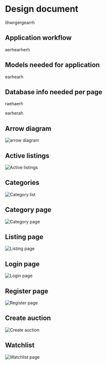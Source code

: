 # Design document
lihwrgergearrh
## Application workflow
aerhearherh
## Models needed for application
earhearh
## Database info needed per page
raehaerh

earherah

## Arrow diagram
![arrow diagram](design_images/Commerce_pijltjes.png)
## Active listings
![Active listings](design_images/Active_listings.png)
## Categories
![Category list](design_images/Categories.png)
## Category page
![Category page](design_images/Category_page.png)
## Listing page
![Listing page](design_images/Listing_page.png)
## Login page
![Login page](design_images/Login.png)
## Register page
![Register page](design_images/Register.png)
## Create auction
![Create auction](design_images/New_listing.png)
## Watchlist
![Watchlist page](design_images/Watchlist.png)